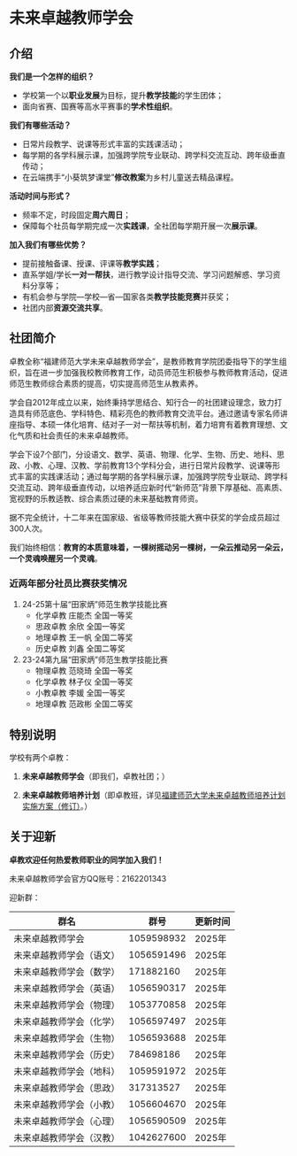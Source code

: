 # 未来卓越教师学会

## 介绍

**我们是一个怎样的组织？**

* 学校第一个以**职业发展**为目标，提升**教学技能**的学生团体；
* 面向省赛、国赛等高水平赛事的**学术性组织**。

**我们有哪些活动？**

* 日常片段教学、说课等形式丰富的实践课活动；
* 每学期的各学科展示课，加强跨学院专业联动、跨学科交流互动、跨年级垂直传动；
* 在云端携手“小葵筑梦课堂”**修改教案**为乡村儿童送去精品课程。

**活动时间与形式？**

* 频率不定，时段固定**周六周日**；
* 保障每个社员每学期完成一次**实践课**，全社团每学期开展一次**展示课**。

**加入我们有哪些优势？**

* 提前接触备课、授课、评课等**教学实践**；
* 直系学姐/学长**一对一帮扶**，进行教学设计指导交流、学习问题解惑、学习资料分享等；
* 有机会参与学院—学校—省—国家各类**教学技能竞赛**并获奖；
* 社团内部**资源交流共享**。

## 社团简介

卓教全称“福建师范大学未来卓越教师学会”，是教师教育学院团委指导下的学生组织，旨在进一步加强我校教师教育工作，动员师范生积极参与教师教育活动，促进师范生教师综合素质的提高，切实提高师范生从教素养。

学会自2012年成立以来，始终秉持学思结合、知行合一的社团建设理念，致力打造具有师范底色、学科特色、精彩亮色的教师教育交流平台。通过邀请专家名师讲座指导、本硕一体化培育、结对子一对一帮扶等机制，着力培育有着教育理想、文化气质和社会责任的未来卓越教师。

学会下设7个部门，分设语文、数学、英语、物理、化学、生物、历史、地科、思政、小教、心理、汉教、学前教育13个学科分会，进行日常片段教学、说课等形式丰富的实践课活动；通过每学期的各学科展示课，加强跨学院专业联动、跨学科交流互动、跨年级垂直传动，以培养适应新时代“新师范”背景下厚基础、高素质、宽视野的乐教适教、综合素质过硬的未来基础教育师资。

据不完全统计，十二年来在国家级、省级等教师技能大赛中获奖的学会成员超过300人次。

我们始终相信：**教育的本质意味着，一棵树摇动另一棵树，一朵云推动另一朵云，一个灵魂唤醒另一个灵魂**。

### 近两年部分社员比赛获奖情况

1. 24-25第十届“田家炳”师范生教学技能比赛
    * 化学卓教 庄能杰 全国一等奖
    * 思政卓教 余欣 全国一等奖
    * 地理卓教 王一帆 全国二等奖
    * 历史卓教 刘鑫 全国二等奖
2. 23-24第九届“田家炳”师范生教学技能比赛
    * 物理卓教 范晓琦 全国一等奖
    * 化学卓教 林子仪 全国一等奖
    * 小教卓教 李媛 全国一等奖
    * 地理卓教 范政彬 全国二等奖

## 特别说明

学校有两个卓教：

1. **未来卓越教师学会**（即我们，卓教社团；）

2. **未来卓越教师培养计划**（即卓教班，详见[福建师范大学未来卓越教师培养计划实施方案（修订）](https://jwc.fjnu.edu.cn/_upload/article/files/d2/cc/5323634c46f98e7779877afd54bc/5d7ecdb6-43c4-477f-8ab1-2c6255564494.pdf)。）

## 关于迎新

**卓教欢迎任何热爱教师职业的同学加入我们！**

未来卓越教师学会官方QQ账号：2162201343

迎新群：

| 群名 | 群号 | 更新时间 |
| --- | --- | --- |
| 未来卓越教师学会 | 1059598932 | 2025年 |
| 未来卓越教师学会（语文） | 1056591496 | 2025年 |
| 未来卓越教师学会（数学） | 171882160 | 2025年 |
| 未来卓越教师学会（英语） | 1056590317 | 2025年 |
| 未来卓越教师学会（物理） | 1053770858 | 2025年 |
| 未来卓越教师学会（化学） | 1056597497 | 2025年 |
| 未来卓越教师学会（生物） | 1056593688 | 2025年 |
| 未来卓越教师学会（历史） | 784698186 | 2025年 |
| 未来卓越教师学会（地科） | 1059591972 | 2025年 |
| 未来卓越教师学会（思政） | 317313527 | 2025年 |
| 未来卓越教师学会（小教） | 1056604670 | 2025年 |
| 未来卓越教师学会（心理） | 1056590509 | 2025年 |
| 未来卓越教师学会（汉教） | 1042627600 | 2025年 |
